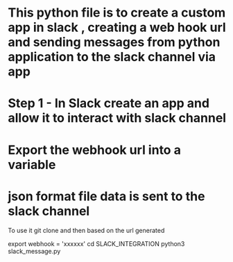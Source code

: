 # This python file is to create a custom app in slack , creating a web hook url and sending messages from python application to the slack channel via app
# Step 1 - In Slack create an app and allow it to interact with slack channel
# Export the webhook url into a variable
# json format file data is sent to the slack channel

To use it git clone and then based on the url generated

export webhook = 'xxxxxx' 
cd SLACK_INTEGRATION
python3 slack_message.py





